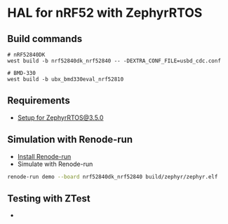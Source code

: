 # HAL for nRF52 with ZephyrRTOS

## Build commands
```
# nRF52840DK
west build -b nrf52840dk_nrf52840 -- -DEXTRA_CONF_FILE=usbd_cdc.conf

# BMD-330
west build -b ubx_bmd330eval_nrf52810
```

## Requirements
- [Setup for ZephyrRTOS@3.5.0](https://docs.zephyrproject.org/3.5.0/develop/getting_started/index.html)


## Simulation with Renode-run
- [Install Renode-run](https://github.com/antmicro/renode-run)
- Simulate with Renode-run
```bash
renode-run demo --board nrf52840dk_nrf52840 build/zephyr/zephyr.elf
```

## Testing with ZTest
- 

